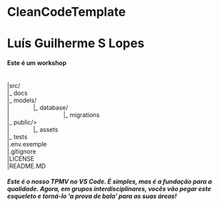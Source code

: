 # CleanCodeTemplate

<h1>Luís Guilherme S Lopes</h1>
<h4>Este é um workshop</h4>

<p></p>

<br>|src/
<br>|_ docs
<br>|_ models/
<br>|&emsp;&emsp;&emsp;&emsp;|_ database/
<br>|&emsp;&emsp;&emsp;&emsp;&emsp;&emsp;&emsp;&emsp;&emsp;|_ migrations 
<br>|_ public/>
<br>|&emsp;&emsp;&emsp;&emsp;|_ assets
<br>|_ tests
<br>|.env.exemple
<br>|.gitignore
<br>|LICENSE
<br>|README.MD






<h5>Este é o nosso TPMV no VS Code. É simples, mas é a fundação para a qualidade. Agora, em grupos interdisciplinares, vocês vão pegar este esqueleto e torná-lo 'a prova de bala' para as suas áreas!</h5>